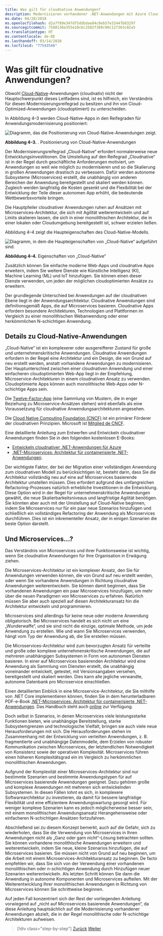 ```yaml
---
title: Was gilt für cloudnative Anwendungen?
description: Modernisieren vorhandener .NET-Anwendungen mit Azure Cloud und Windows-Containern | Was gilt für cloudnative Anwendungen?
ms.date: 04/28/2018
ms.openlocfilehash: d2a7f89e347d75ddbdae84c8eb57e32447b83297
ms.sourcegitcommit: 7588136e355e10cbc2582f389c90c127363c02a5
ms.translationtype: HT
ms.contentlocale: de-DE
ms.lasthandoff: 03/14/2020
ms.locfileid: "77543546"
---
```

# <a name="what-about-cloud-native-applications"></a>Was gilt für cloudnative Anwendungen?

Obwohl [Cloud-Native](https://azure.microsoft.com/overview/cloudnative/)-Anwendungen (cloudnativ) nicht der Hauptschwerpunkt dieses Leitfadens sind, ist es hilfreich, ein Verständnis für diesen Modernisierungsreifegrad zu besitzen und ihn von Cloud-Optimized-Anwendungen (cloudoptimiert) zu unterscheiden.

In Abbildung 4–3 werden Cloud-Native-Apps in den Reifegraden für Anwendungsmodernisierung positioniert:

![Diagramm, das die Positionierung von Cloud-Native-Anwendungen zeigt.](./media/what-about-cloud-native-applications/positioning-cloud-native-applications.png)

**Abbildung 4–3.** . Positionierung von Cloud-Native-Anwendungen

Der Modernisierungsreifegrad „Cloud-Native“ erfordert normalerweise neue Entwicklungsinvestitionen. Die Umstellung auf den Reifegrad „Cloudnative“ ist in der Regel durch geschäftliche Anforderungen motiviert, um Anwendungen so weit wie möglich zu modernisieren und so die Skalierung in großen Anwendungen drastisch zu verbessern. Dafür werden autonome Subsysteme (Microservices) erstellt, die unabhängig von anderen Bereichen der Anwendung bereitgestellt und skaliert werden können. Zugleich werden langfristig die Kosten gesenkt und die Flexibilität bei der Entwicklung der Teile dieser autonomen App erhöht, die bedeutende Wettbewerbsvorteile bringen.

Die Hauptpfeiler cloudnativer Anwendungen ruhen auf Ansätzen mit Microservices-Architektur, die sich mit Agilität weiterentwickeln und auf Limits skalieren lassen, die sich in einer monolithischen Architektur, die in einer lokalen oder Cloudumgebung bereitgestellt ist, schwer erzielen ließen.

Abbildung 4–4 zeigt die Haupteigenschaften des Cloud-Native-Modells.

![Diagramm, in dem die Haupteigenschaften von „Cloud-Native“ aufgeführt sind.](./media/what-about-cloud-native-applications/cloud-native-characteristics.png)

**Abbildung 4–4.** Eigenschaften von „Cloud-Native“

Zusätzlich können Sie einfache moderne Web-Apps und cloudnative Apps erweitern, indem Sie weitere Dienste wie Künstliche Intelligenz (KI), Machine Learning (ML) und IoT hinzufügen. Sie können einen dieser Dienste verwenden, um jeden der möglichen cloudoptimierten Ansätze zu erweitern.

Der grundlegende Unterschied bei Anwendungen auf der cloudnativen Ebene liegt in der Anwendungsarchitektur. Cloudnative Anwendungen sind definitionsgemäß Apps, die auf Microservices basieren. Cloudnative Apps erfordern besondere Architekturen, Technologien und Plattformen im Vergleich zu einer monolithischen Webanwendung oder einer herkömmlichen N-schichtigen Anwendung.

## <a name="cloud-native-applications-details"></a>Details zu Cloud-Native-Anwendungen

„Cloud-Native“ ist ein komplexerer oder ausgereifterer Zustand für große und unternehmenskritische Anwendungen. Cloudnative Anwendungen erfordern in der Regel eine Architektur und ein Design, die von Grund auf neu erstellt werden, anstatt vorhandene Anwendungen zu modernisieren. Der Hauptunterschied zwischen einer cloudnativen Anwendung und einer einfacheren cloudoptimierten Web-App liegt in der Empfehlung, Microservice-Architekturen in einem cloudnativen Ansatz zu verwenden. Cloudoptimierte Apps können auch monolithische Web-Apps oder N-schichtige Apps sein.

Die [Twelve-Factor-App](https://12factor.net/) (eine Sammlung von Mustern, die in enger Beziehung zu Microservice-Ansätzen stehen) wird ebenfalls als eine Voraussetzung für cloudnative Anwendungsarchitekturen angesehen.

Die [Cloud Native Computing Foundation (CNCF)](https://www.cncf.io/) ist ein primärer Förderer der cloudnativen Prinzipien. Microsoft ist [Mitglied de CNCF](https://azure.microsoft.com/blog/announcing-cncf/).

Eine detaillierte Anleitung zum Entwerfen und Entwickeln cloudnativer Anwendungen finden Sie in den folgenden kostenlosen E-Books:

* [Entwickeln cloudnativer .NET-Anwendungen für Azure](../../cloud-native/introduction.md)
* [.NET-Microservices: Architektur für containerisierte .NET-Anwendungen](../../microservices/index.md).

Der wichtigste Faktor, der bei der Migration einer vollständigen Anwendung zum cloudnativen Modell zu berücksichtigen ist, besteht darin, dass Sie die Architektur vollständig neu auf eine auf Microservices basierende Architektur umstellen müssen. Dies erfordert aufgrund des umfangreichen Refactoring-Prozesses natürlich erhebliche Investitionen in die Entwicklung. Diese Option wird in der Regel für unternehmenskritische Anwendungen gewählt, die neue Skalierbarkeitsniveaus und langfristige Agilität benötigen. Sie könnten aber auch mit der Umstellung auf Cloud-Native beginnen, indem Sie Microservices nur für ein paar neue Szenarios hinzufügen und schließlich ein vollständiges Refactoring der Anwendung als Microservices durchführen. Dies ist ein inkrementeller Ansatz, der in einigen Szenarien die beste Option darstellt.

## <a name="what-about-microservices"></a>Und Microservices...?

Das Verständnis von Microservices und ihrer Funktionsweise ist wichtig, wenn Sie cloudnative Anwendungen für Ihre Organisation in Erwägung ziehen.

Die Microservices-Architektur ist ein komplexer Ansatz, den Sie für Anwendungen verwenden können, die von Grund auf neu erstellt werden, oder wenn Sie vorhandene Anwendungen in Richtung cloudnative Anwendungen weiterentwickeln. Sie können damit beginnen, dass Sie vorhandenen Anwendungen ein paar Microservices hinzufügen, um mehr über die neuen Paradigmen von Microservices zu erfahren. Natürlich müssen Sie aber auch speziell auf diesen Architekturansatz hin die Architektur entwickeln und programmieren.

Microservices sind allerdings für keine neue oder moderne Anwendung obligatorisch. Bei Microservices handelt es sich nicht um eine „Wunderwaffe“, und sie sind nicht die einzige, optimale Methode, um jede Anwendung zu erstellen. Wie und wann Sie Microservices verwenden, hängt vom Typ der Anwendung ab, die Sie erstellen müssen.

Die Microservices-Architektur wird zum bevorzugten Ansatz für verteilte und große oder komplexe unternehmenskritische Anwendungen, die auf mehreren unabhängigen Subsystemen in Form von autonomen Diensten basieren. In einer auf Microservices basierenden Architektur wird eine Anwendung als Sammlung von Diensten erstellt, die unabhängig voneinander entwickelt, getestet, mit Versionsangaben versehen, bereitgestellt und skaliert werden. Dies kann alle jegliche verwandte, autonome Datenbank pro Microservice einschließen.

Einen detaillierten Einblick in eine Microservice-Architektur, die Sie mithilfe von .NET Core implementieren können, finden Sie in dem herunterladbaren PDF-e-Book [.NET-Microservices: Architektur für containerisierte .NET-Anwendungen](https://aka.ms/microservicesebook). Das Handbuch steht auch [online](../../microservices/index.md) zur Verfügung.

Doch selbst in Szenarios, in denen Microservices viele leistungsstarke Funktionen bieten, wie unabhängige Bereitstellung, starke Subsystemgrenzen und technologische Vielfalt, bringen sie auch viele neue Herausforderungen mit sich. Die Herausforderungen stehen im Zusammenhang mit der Entwicklung von verteilten Anwendungen, z. B. fragmentierte und unabhängige Datenmodelle, dem Erzielen von robuster Kommunikation zwischen Microservices, der letztendlichen Notwendigkeit von Konsistenz sowie der operativen Komplexität. Microservices führen einen höheren Komplexitätsgrad ein im Vergleich zu herkömmlichen monolithischen Anwendungen.

Aufgrund der Komplexität einer Microservices-Architektur sind nur bestimmte Szenarien und bestimmte Anwendungstypen für auf Microservices basierende Anwendungen geeignet. Dazu gehören große und komplexe Anwendungen mit mehreren sich entwickelnden Subsystemen. In diesen Fällen lohnt es sich, in komplexere Softwarearchitektur zu investieren, da damit für bessere langfristige Flexibilität und eine effizientere Anwendungswartung gesorgt wird. Für weniger komplexe Szenarien kann es jedoch möglicherweise besser sein, mit einem monolithischen Anwendungsansatz Herangehensweise oder einfacheren N-schichtigen Ansätzen fortzufahren.

Abschließend sei zu diesem Konzept bemerkt, auch auf die Gefahr, sich zu wiederholen, dass Sie die Verwendung von Microservices in Ihren Anwendungen nicht als „Ganz oder garn nicht“-Lösung betrachten sollten. Sie können vorhandene monolithische Anwendungen erweitern und weiterentwickeln, indem Sie neue, kleine Szenarios hinzufügen, die auf Microservices basieren. Sie müssen nicht von Grund auf neu beginnen, um die Arbeit mit einem Microservices-Architekturansatz zu beginnen. De facto empfehlen wir, dass Sie sich von der Verwendung einer vorhandenen monolithischen oder n-schichtigen Anwendung durch Hinzufügen neuer Szenarien weiterentwickeln. Als letzten Schritt können Sie dann die Anwendung in autonome Komponenten und Microservices aufteilen. Mit der Weiterentwicklung Ihrer monolithischen Anwendungen in Richtung von Microservices können Sie schrittweise beginnen.

Auf jeden Fall konzentriert sich der Rest der vorliegenden Anleitung vorwiegend auf „nicht auf Microservices basierende Anwendungen“, da diese Anleitung hauptsächlich auf die Modernisierung vorhandener Anwendungen abzielt, die in der Regel monolithische oder N-schichtige Architekturen aufweisen.

> [!div class="step-by-step"]
> [Zurück](microsoft-technologies-in-cloud-optimized-applications.md)
> [Weiter](deploy-existing-net-apps-as-windows-containers.md)
